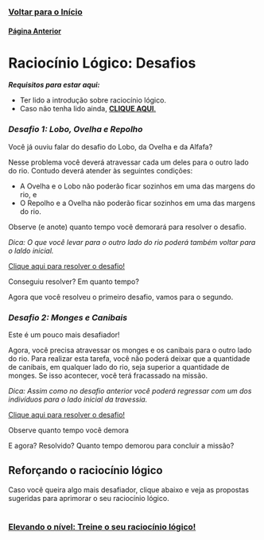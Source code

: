 ### [**Voltar para o Início**](https://github.com/2023-PROG-IFC/Programacao)

#### [**Página Anterior**](../01_01_raciocionio_logico/)

# Raciocínio Lógico: Desafios

***Requisitos para estar aqui:***
- Ter lido a introdução sobre raciocínio lógico.
- Caso não tenha lido ainda, [**CLIQUE AQUI**.](../01_01_raciocionio_logico/)

### *Desafio 1: Lobo, Ovelha e Repolho*
Você já ouviu falar do desafio do Lobo, da Ovelha e da Alfafa?

Nesse problema você deverá atravessar cada um deles para o outro lado do rio. Contudo deverá atender às seguintes condições:
- A Ovelha e o Lobo não poderão ficar sozinhos em uma das margens do rio, e
- O Repolho e a Ovelha não poderão ficar sozinhos em uma das margens do rio.

Observe (e anote) quanto tempo você demorará para resolver o desafio.

*Dica: O que você levar para o outro lado do rio poderá também voltar para o laldo inicial.*

[Clique aqui para resolver o desafio!](https://rachacuca.com.br/jogos/o-lobo-e-a-ovelha/)

Conseguiu resolver? Em quanto tempo?

Agora que você resolveu o primeiro desafio, vamos para o segundo.

### *Desafio 2: Monges e Canibais*
Este é um pouco mais desafiador!

Agora, você precisa atravessar os monges e os canibais para o outro lado do rio. Para realizar esta tarefa, você não poderá deixar que a quantidade de canibais, em qualquer lado do rio, seja superior a quantidade de monges. Se isso acontecer, você terá fracassado na missão.

*Dica: Assim como no desafio anterior você poderá regressar com um dos indivíduos para o lado inicial da travessia.*

[Clique aqui para resolver o desafio!](https://www.jogos360.com.br/canibais_vs_monges.html)

Observe quanto tempo você demora

E agora? Resolvido? Quanto tempo demorou para concluir a missão?

## **Reforçando o raciocínio lógico**

Caso você queira algo mais desafiador, clique abaixo e veja as propostas sugeridas para aprimorar o seu raciocínio lógico.

# 

### [<u>**Elevando o nível: Treine o seu raciocínio lógico!**</u>](./../01_03_desafios/)